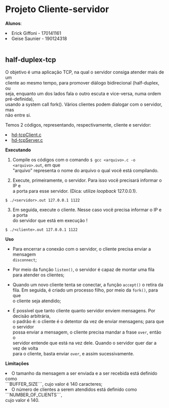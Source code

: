 # Projeto Cliente-servidor 

**Alunos**:<br>
   <li>Erick Giffoni - 170141161<br>
   <li>Geise Saunier - 190124318<br><br>

## half-duplex-tcp

O objetivo é uma aplicação TCP, na qual o servidor consiga atender mais de um<br>
cliente ao mesmo tempo, para promover diálogo bidirecional (half-duplex, ou<br>
seja, enquanto um dos lados fala o outro escuta e vice-versa, numa ordem pré-definida),<br>
usando a system call fork(). Vários clientes podem dialogar com o servidor, mas<br>
não entre si.

Temos 2 códigos, representando, respectivamente, cliente e servidor:

<li><a href="./hd-tcpClient.c">hd-tcpClient.c</a><br>
<li><a href="./hd-tcpServer.c">hd-tcpServer.c</a><br>

**Executando**

1. Compile os códigos com o comando ```$ gcc <arquivo>.c -o <arquivo>.out```, em que<br>
"arquivo" representa o nome do arquivo o qual você está compilando.

2. Execute, primeiramente, o servidor. Para isso você precisará informar o IP e<br>
a porta para esse servidor. (Dica: utilize *loopback* 127.0.0.1).

```$ ./<servidor>.out 127.0.0.1 1122```

3. Em seguida, execute o cliente. Nesse caso você precisa informar o IP e a porta<br>
do servidor que está em execução !

```$ ./<cliente>.out 127.0.0.1 1122```

**Uso**


- Para encerrar a conexão com o servidor, o cliente precisa enviar a mensagem<br>
```disconnect```;

- Por meio da função ```listen()```, o servidor é capaz de montar uma fila<br>
para atender os clientes;

- Quando um novo cliente tenta se conectar, a função ```accept()``` o retira da<br>
fila. Em seguida, é criado um processo filho, por meio da ```fork()```, para que<br>
o cliente seja atendido;

- É possível que tanto cliente quanto servidor enviem mensagens. Por decisão arbitrária,<br>
o padrão é: o cliente é o detentor da vez de enviar mensagens; para que o servidor<br>
possa enviar a mensagem, o cliente precisa mandar a frase ```over```, então o<br>
servidor entende que está na vez dele. Quando o servidor quer dar a vez de volta<br>
para o cliente, basta enviar ```over```, e assim sucessivamente.

**Limitações**


<li>O tamanho da mensagem a ser enviada e a ser recebida está definido como<br>
```BUFFER_SIZE```, cujo valor é 140 caracteres;<br>

<li>O número de clientes a serem atendidos está definido como ```NUMBER_OF_CLIENTS```,<br>
cujo valor é 140.<br>
